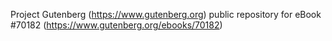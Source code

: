 Project Gutenberg (https://www.gutenberg.org) public repository for
eBook #70182 (https://www.gutenberg.org/ebooks/70182)
